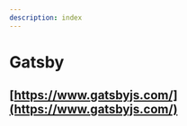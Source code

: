 ```yaml
---
description: index
---
```


# Gatsby

## [https://www.gatsbyjs.com/](https://www.gatsbyjs.com/) <a id="how-to-use-gatsby-cli"></a>

